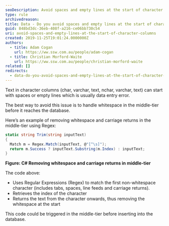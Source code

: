 ```yaml
---
seoDescription: Avoid spaces and empty lines at the start of character columns by handling whitespace in the middle-tier before it reaches the database.
type: rule
archivedreason:
title: Data - Do you avoid spaces and empty lines at the start of character columns?
guid: 848bd3dc-36eb-408f-a216-ce06bb730c54
uri: avoid-spaces-and-empty-lines-at-the-start-of-character-columns
created: 2019-11-25T19:01:24.0000000Z
authors:
  - title: Adam Cogan
    url: https://ww.ssw.com.au/people/adam-cogan
  - title: Christian Morford-Waite
    url: https://ww.ssw.com.au/people/christian-morford-waite
related: []
redirects:
  - data-do-you-avoid-spaces-and-empty-lines-at-the-start-of-character-columns
---
```


Text in character columns (char, varchar, text, nchar, varchar, text) can start with spaces or empty lines which is usually data entry error.

The best way to avoid this issue is to handle whitespace in the middle-tier before it reaches the database.

<!--endintro-->

Here’s an example of removing whitespace and carriage returns in the middle-tier using Regex:

```csharp
static string Trim(string inputText)
{
  Match m = Regex.Match(inputText, @"[^\s]");
  return m.Success ? inputText.Substring(m.Index) : inputText;
}
```

**Figure: C# Removing whitespace and carriage returns in middle-tier**

The code above:

* Uses Regular Expressions (Regex) to match the first non-whitespace character (includes tabs, spaces, line feeds and carriage returns).
* Retrieves the index of the character
* Returns the text from the character onwards, thus removing the whitespace at the start

This code could be triggered in the middle-tier before inserting into the database.

